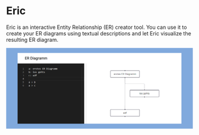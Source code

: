 # Eric

Eric is an interactive Entity Relationship (ER) creator tool. You can use it to create your ER diagrams using textual descriptions and let Eric visualize the resulting ER diagram.

![eric.png](eric.png)
